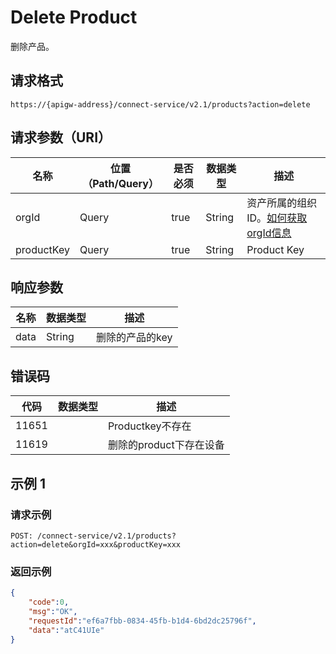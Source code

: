 # Delete Product

删除产品。

## 请求格式

```
https://{apigw-address}/connect-service/v2.1/products?action=delete
```

## 请求参数（URI）

| 名称          | 位置（Path/Query） | 是否必须 | 数据类型 | 描述      |
|---------------|------------------|----------|-----------|--------------|
| orgId         | Query            | true     | String    | 资产所属的组织ID。[如何获取orgId信息](/docs/api/zh_CN/latest/api_faqs#orgid-orgid)                |
| productKey         | Query            | true     | String    | Product Key |




## 响应参数

| 名称| 数据类型 | 描述         |
|-------------|---------------------------|-----------------------------|
| data | String                           | 删除的产品的key               |


## 错误码

| 代码| 数据类型 | 描述         |
|-------------|-----------------------------------|-----------------------------|
| 11651|                       |Productkey不存在              |
| 11619|                       |删除的product下存在设备             |

## 示例 1

### 请求示例

```
POST: /connect-service/v2.1/products?action=delete&orgId=xxx&productKey=xxx
```

### 返回示例

```json
{
	"code":0,
	"msg":"OK",
	"requestId":"ef6a7fbb-0834-45fb-b1d4-6bd2dc25796f",
	"data":"atC41UIe"
}

```

